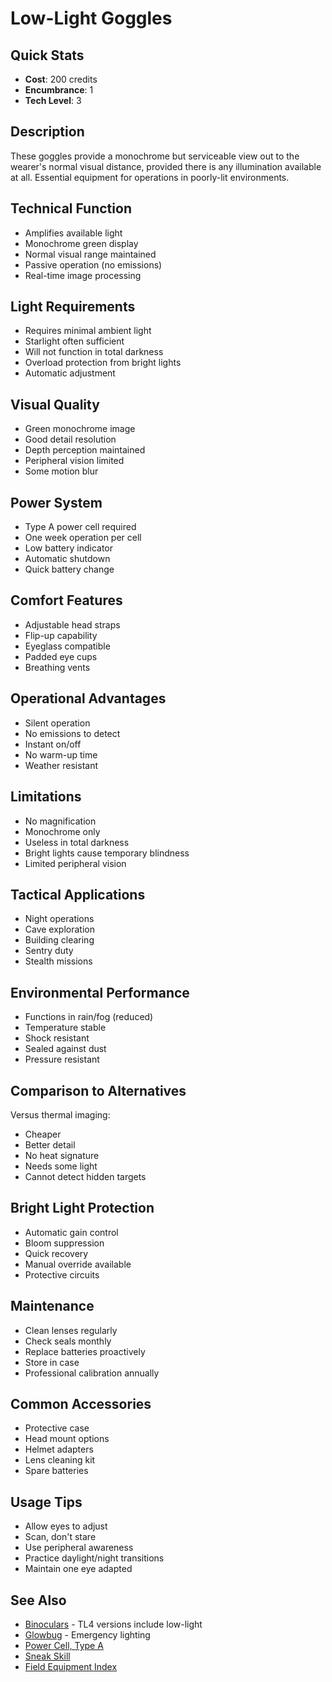# Low-Light Goggles

## Quick Stats
- **Cost**: 200 credits
- **Encumbrance**: 1
- **Tech Level**: 3

## Description
These goggles provide a monochrome but serviceable view out to the wearer's normal visual distance, provided there is any illumination available at all. Essential equipment for operations in poorly-lit environments.

## Technical Function
- Amplifies available light
- Monochrome green display
- Normal visual range maintained
- Passive operation (no emissions)
- Real-time image processing

## Light Requirements
- Requires minimal ambient light
- Starlight often sufficient
- Will not function in total darkness
- Overload protection from bright lights
- Automatic adjustment

## Visual Quality
- Green monochrome image
- Good detail resolution
- Depth perception maintained
- Peripheral vision limited
- Some motion blur

## Power System
- Type A power cell required
- One week operation per cell
- Low battery indicator
- Automatic shutdown
- Quick battery change

## Comfort Features
- Adjustable head straps
- Flip-up capability
- Eyeglass compatible
- Padded eye cups
- Breathing vents

## Operational Advantages
- Silent operation
- No emissions to detect
- Instant on/off
- No warm-up time
- Weather resistant

## Limitations
- No magnification
- Monochrome only
- Useless in total darkness
- Bright lights cause temporary blindness
- Limited peripheral vision

## Tactical Applications
- Night operations
- Cave exploration
- Building clearing
- Sentry duty
- Stealth missions

## Environmental Performance
- Functions in rain/fog (reduced)
- Temperature stable
- Shock resistant
- Sealed against dust
- Pressure resistant

## Comparison to Alternatives
Versus thermal imaging:
- Cheaper
- Better detail
- No heat signature
- Needs some light
- Cannot detect hidden targets

## Bright Light Protection
- Automatic gain control
- Bloom suppression
- Quick recovery
- Manual override available
- Protective circuits

## Maintenance
- Clean lenses regularly
- Check seals monthly
- Replace batteries proactively
- Store in case
- Professional calibration annually

## Common Accessories
- Protective case
- Head mount options
- Helmet adapters
- Lens cleaning kit
- Spare batteries

## Usage Tips
- Allow eyes to adjust
- Scan, don't stare
- Use peripheral awareness
- Practice daylight/night transitions
- Maintain one eye adapted

## See Also
- [Binoculars](binoculars.md) - TL4 versions include low-light
- [Glowbug](glowbug.md) - Emergency lighting
- [Power Cell, Type A](../ammo-power/power-cell-type-a.md)
- [Sneak Skill](../../../character-creation/skills/sneak.md)
- [Field Equipment Index](../field/)